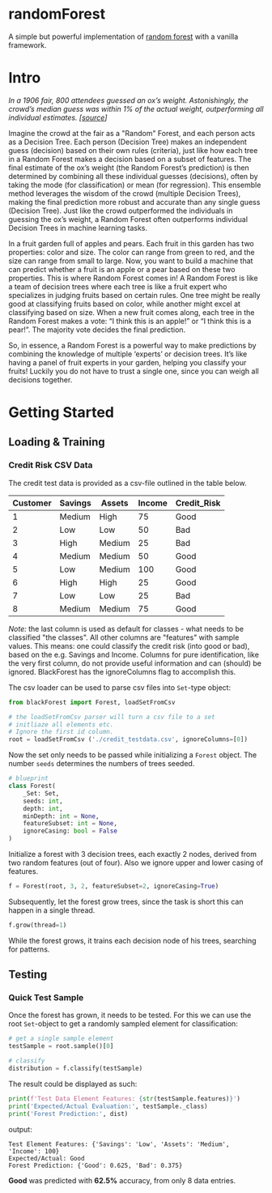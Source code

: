 # randomForest

A simple but powerful implementation of [random forest](https://en.wikipedia.org/wiki/Random_forest) with a vanilla framework.

# Intro
*In a 1906 fair, 800 attendees guessed an ox’s weight. Astonishingly, the crowd’s median guess was within 1% of the actual weight, outperforming all individual estimates. [[source](https://databasecamp.de/en/ml/random-forests)]*

Imagine the crowd at the fair as a "Random" Forest, and each person acts as a Decision Tree. Each person (Decision Tree) makes an independent guess (decision) based on their own rules (criteria), just like how each tree in a Random Forest makes a decision based on a subset of features. The final estimate of the ox’s weight (the Random Forest’s prediction) is then determined by combining all these individual guesses (decisions), often by taking the mode (for classification) or mean (for regression). This ensemble method leverages the wisdom of the crowd (multiple Decision Trees), making the final prediction more robust and accurate than any single guess (Decision Tree). Just like the crowd outperformed the individuals in guessing the ox’s weight, a Random Forest often outperforms individual Decision Trees in machine learning tasks.

In a fruit garden full of apples and pears. Each fruit in this garden has two properties: color and size. The color can range from green to red, and the size can range from small to large.
Now, you want to build a machine that can predict whether a fruit is an apple or a pear based on these two properties. This is where Random Forest comes in!
A Random Forest is like a team of decision trees where each tree is like a fruit expert who specializes in judging fruits based on certain rules. One tree might be really good at classifying fruits based on color, while another might excel at classifying based on size.
When a new fruit comes along, each tree in the Random Forest makes a vote: “I think this is an apple!” or “I think this is a pear!”. The majority vote decides the final prediction.

So, in essence, a Random Forest is a powerful way to make predictions by combining the knowledge of multiple ‘experts’ or decision trees. It’s like having a panel of fruit experts in your garden, helping you classify your fruits! Luckily you do not have to trust a single one, since you can weigh all decisions together.

# Getting Started

## Loading & Training
### Credit Risk CSV Data 
The credit test data is provided as a csv-file outlined in the table below.

|Customer|Savings|Assets|Income|Credit_Risk|
|-|-|-|-|-|
|1|Medium|High|75|Good|
|2|Low|Low|50|Bad|
|3|High|Medium|25|Bad|
|4|Medium|Medium|50|Good|
|5|Low|Medium|100|Good|
|6|High|High|25|Good|
|7|Low|Low|25|Bad|
|8|Medium|Medium|75|Good|

*Note:* the last column is used as default for classes - what needs to be classified "the classes". All other columns are "features" with sample values. This means: one could classify the credit risk (into good or bad), based on the e.g. Savings and Income. Columns for pure identification, like the very first column, do not provide useful information and can (should) be ignored. BlackForest has the ignoreColumns flag to accomplish this.

The csv loader can be used to parse csv files into `Set`-type object:

```python
from blackForest import Forest, loadSetFromCsv

# the loadSetFromCsv parser will turn a csv file to a set 
# initliaze all elements etc. 
# Ignore the first id column.
root = loadSetFromCsv ('./credit_testdata.csv', ignoreColumns=[0])
```

Now the set only needs to be passed while initializing a `Forest` object. The number `seeds` determines the numbers of trees seeded.

``` python
# blueprint
class Forest(
    _Set: Set,
    seeds: int,
    depth: int,
    minDepth: int = None,
    featureSubset: int = None,
    ignoreCasing: bool = False
)
```

Initialize a forest with 3 decision trees, each exactly 2 nodes, derived from two random features (out of four). Also we ignore upper and lower casing of features.

```python
f = Forest(root, 3, 2, featureSubset=2, ignoreCasing=True)
```

Subsequently, let the forest grow trees, since the task is short this can happen in a single thread.

```python
f.grow(thread=1)
```

While the forest grows, it trains each decision node of his trees, searching for patterns.

## Testing

### Quick Test Sample

Once the forest has grown, it needs to be tested. For this we can use the root `Set`-object to get a randomly sampled element for classification:

```python
# get a single sample element
testSample = root.sample()[0]

# classify
distribution = f.classify(testSample)
```

The result could be displayed as such:

```python
print(f'Test Data Element Features: {str(testSample.features)}')
print('Expected/Actual Evaluation:', testSample._class)
print('Forest Prediction:', dist)
```
output:
```
Test Element Features: {'Savings': 'Low', 'Assets': 'Medium', 'Income': 100}
Expected/Actual: Good
Forest Prediction: {'Good': 0.625, 'Bad': 0.375}
```
**Good** was predicted with **62.5%** accuracy, from only 8 data entries.